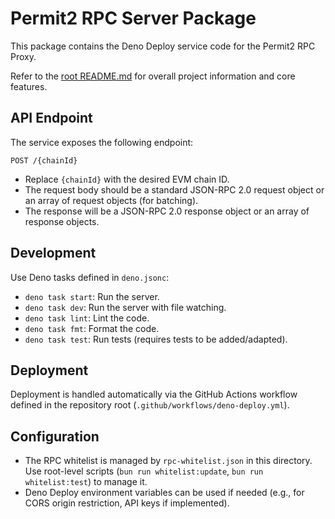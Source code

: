 # Permit2 RPC Server Package

This package contains the Deno Deploy service code for the Permit2 RPC Proxy.

Refer to the [root README.md](../../README.md) for overall project information
and core features.

## API Endpoint

The service exposes the following endpoint:

`POST /{chainId}`

-   Replace `{chainId}` with the desired EVM chain ID.
-   The request body should be a standard JSON-RPC 2.0 request object or an array of request objects (for batching).
-   The response will be a JSON-RPC 2.0 response object or an array of response objects.

## Development

Use Deno tasks defined in `deno.jsonc`:

- `deno task start`: Run the server.
- `deno task dev`: Run the server with file watching.
- `deno task lint`: Lint the code.
- `deno task fmt`: Format the code.
- `deno task test`: Run tests (requires tests to be added/adapted).

## Deployment

Deployment is handled automatically via the GitHub Actions workflow defined in
the repository root (`.github/workflows/deno-deploy.yml`).

## Configuration

- The RPC whitelist is managed by `rpc-whitelist.json` in this directory. Use
  root-level scripts (`bun run whitelist:update`, `bun run whitelist:test`) to
  manage it.
- Deno Deploy environment variables can be used if needed (e.g., for CORS origin
  restriction, API keys if implemented).
